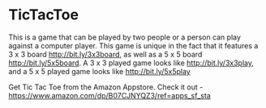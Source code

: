 # TicTacToe
This is a game that can be played by two people or a person can play against a computer player. This game is unique in the fact that it features a 3 x 3 board http://bit.ly/3x3board, as well as a 5 x 5 board http://bit.ly/5x5board. A 3 x 3 played game looks like http://bit.ly/3x3play, and a 5 x 5 played game looks like http://bit.ly/5x5play

Get Tic Tac Toe from the Amazon Appstore. Check it out - https://www.amazon.com/dp/B07CJNYQZ3/ref=apps_sf_sta
